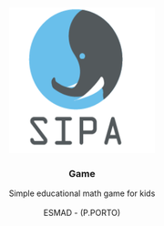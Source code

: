 
<p align="center">
  <img src="https://github.com/rcosta26/App---SIPA---Java/blob/master/logo.png" width=256 height=256>

  <h3 align="center"><b>Game</b></h3>

  <p align="center">
     Simple educational math game for kids
    <br>
    <br>
    ESMAD - (P.PORTO)
    <br>
  </p>
</p>